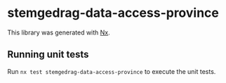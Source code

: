 # stemgedrag-data-access-province

This library was generated with [Nx](https://nx.dev).

## Running unit tests

Run `nx test stemgedrag-data-access-province` to execute the unit tests.
